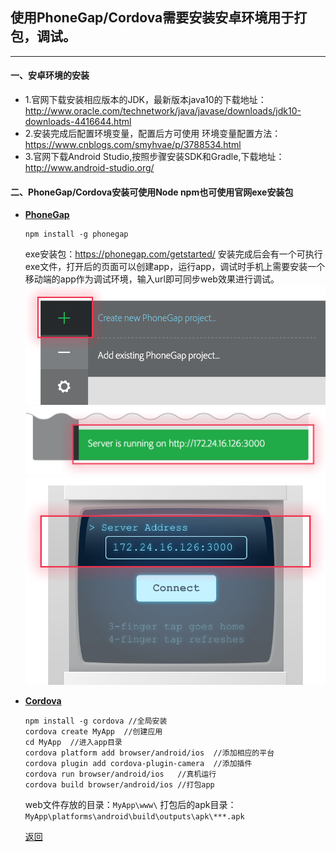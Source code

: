 ## 使用PhoneGap/Cordova需要安装安卓环境用于打包，调试。
---
#### 一、安卓环境的安装
- 1.官网下载安装相应版本的JDK，最新版本java10的下载地址：http://www.oracle.com/technetwork/java/javase/downloads/jdk10-downloads-4416644.html
- 2.安装完成后配置环境变量，配置后方可使用
环境变量配置方法：https://www.cnblogs.com/smyhvae/p/3788534.html
- 3.官网下载Android Studio,按照步骤安装SDK和Gradle,下载地址：
http://www.android-studio.org/

#### 二、PhoneGap/Cordova安装可使用Node npm也可使用官网exe安装包

- **[PhoneGap](http://docs.phonegap.com)**
    ```
    npm install -g phonegap
    ```
    exe安装包：https://phonegap.com/getstarted/
    安装完成后会有一个可执行exe文件，打开后的页面可以创建app，运行app，调试时手机上需要安装一个移动端的app作为调试环境，输入url即可同步web效果进行调试。
    ![新建项目](./menu_screenshot.png)
    ![开启服务，端口，地址](./server_screenshot.png)
    ![手机连接页面](./pg-dev_screenshot.png)

- **[Cordova](http://cordova.axuer.com/)**
    ```
    npm install -g cordova //全局安装
    cordova create MyApp  //创建应用
    cd MyApp  //进入app目录
    cordova platform add browser/android/ios  //添加相应的平台
    cordova plugin add cordova-plugin-camera  //添加插件
    cordova run browser/android/ios   //真机运行
    cordova build browser/android/ios //打包app
    ```
    web文件存放的目录：`MyApp\www\`
    打包后的apk目录：`MyApp\platforms\android\build\outputs\apk\***.apk`

    [返回](./README.md)